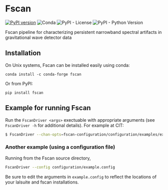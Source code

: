 # Fscan

[![PyPI version](https://badge.fury.io/py/fscan.svg)](https://badge.fury.io/py/fscan)
![Conda](https://img.shields.io/conda/v/conda-forge/fscan?label=conda-forge)
![PyPI - License](https://img.shields.io/pypi/l/fscan)
![PyPI - Python Version](https://img.shields.io/pypi/pyversions/fscan)

Fscan pipeline for characterizing persistent narrowband spectral artifacts in gravitational wave detector data

## Installation

On Unix systems, Fscan can be installed easily using conda:

```shell
conda install -c conda-forge fscan
```

Or from PyPI:

```shell
pip install fscan
```

## Example for running Fscan

Run the `FscanDriver <args>` exectuable with appropriate arguments (see `FscanDriver -h` for additional details). For example at CIT:

```bash
$ FscanDriver --chan-opts=fscan-configuration/configuration/examples/example_ch_info.yml --SFTpath=. --create-sfts=1 --plot-output=1 --accounting-group=ligo.dev.o4.detchar.linefind.fscan --accounting-group-user=albert.einstein --analysisStart=20200229 --analysisDuration=1day --averageDuration=1day
```

### Another example (using a configuration file)

Running from the Fscan source directory,

```bash
FscanDriver --config configuration/example.config
```

Be sure to edit the arguments in `example.config` to reflect the locations of your lalsuite and fscan installations.
